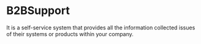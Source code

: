 # B2BSupport
It is a self-service system that provides all the information collected issues of their systems or products within your company.
